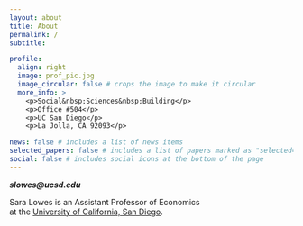 ```yaml
---
layout: about
title: About
permalink: /
subtitle:

profile:
  align: right
  image: prof_pic.jpg
  image_circular: false # crops the image to make it circular
  more_info: >
    <p>Social&nbsp;Sciences&nbsp;Building</p>
    <p>Office #504</p>
    <p>UC San Diego</p>
    <p>La Jolla, CA 92093</p>

news: false # includes a list of news items
selected_papers: false # includes a list of papers marked as "selected={true}"
social: false # includes social icons at the bottom of the page
---
```

<style>
p {
  max-width: 70%; 
  margin-right: 30%;
}
</style>
<p><strong><em>slowes@ucsd.edu</em></strong></p>
<p>Sara Lowes is an Assistant Professor of Economics at the <a href="https://economics.ucsd.edu/">University of California, San Diego</a>.</p>
